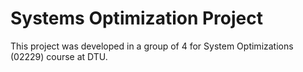 # Systems Optimization Project

This project was developed in a group of 4 for System Optimizations (02229) course at DTU.
